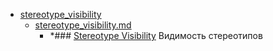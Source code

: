 - <a href = "E:\Node_projects\Node_Way\NBase\_Md\_Index\__Closer\_Uml\Main_I\contaners\contaner_2\courses\EA_tutorials\whatisuml\stereotypedlg\stereotype_visibility\cat.stereotype_visibility\dir.stereotype_visibility.md">stereotype_visibility</a>
    - <a href = "E:\Node_projects\Node_Way\NBase\_Md\_Index\__Closer\_Uml\Main_I\contaners\contaner_2\courses\EA_tutorials\whatisuml\stereotypedlg\stereotype_visibility\stereotype_visibility.md">stereotype_visibility.md</a>
        - *### [Stereotype Visibility](https://sparxsystems.com/enterprise_architect_user_guide/15.1/model_domains/stereotype_visibility.html) Видимость стереотипов
